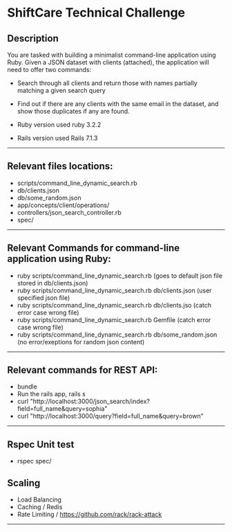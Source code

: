 # ShiftCare Technical Challenge

## Description
You are tasked with building a minimalist command-line application using Ruby. Given a
JSON dataset with clients (attached), the application will need to offer two commands:
* Search through all clients and return those with names partially matching a given
search query
* Find out if there are any clients with the same email in the dataset, and show those
duplicates if any are found.

* Ruby version used ruby 3.2.2

* Rails version used Rails 7.1.3

---

## Relevant files locations:

* scripts/command_line_dynamic_search.rb
* db/clients.json
* db/some_random.json
* app/concepts/client/operations/
* controllers/json_search_controller.rb
* spec/
---
## Relevant Commands for command-line application using Ruby:
* ruby scripts/command_line_dynamic_search.rb (goes to default json file stored in db/clients.json)
* ruby scripts/command_line_dynamic_search.rb  db/clients.json (user specified json file)
* ruby scripts/command_line_dynamic_search.rb  db/clients.jso (catch error case wrong file)
* ruby scripts/command_line_dynamic_search.rb  Gemfile (catch error case wrong file)
* ruby scripts/command_line_dynamic_search.rb  db/some_random.json (no error/exeptions for random json content)
---
## Relevant commands for REST API:
* bundle
* Run the rails app, rails s
* curl "http://localhost:3000/json_search/index?field=full_name&query=sophia"
* curl "http://localhost:3000/query?field=full_name&query=brown"
---
## Rspec Unit test
* rspec spec/

## Scaling
* Load Balancing
* Caching / Redis
* Rate Limiting / https://github.com/rack/rack-attack
---